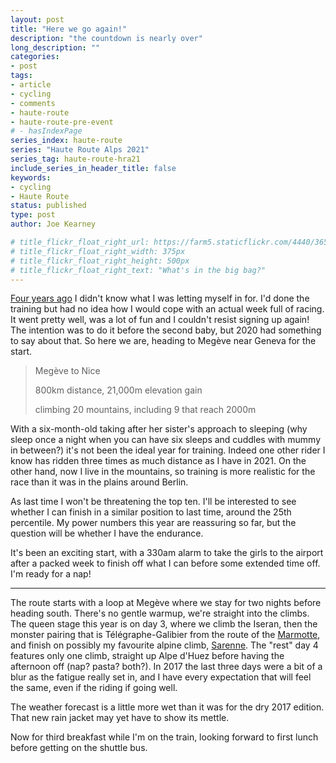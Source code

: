 ```yaml
---
layout: post
title: "Here we go again!"
description: "the countdown is nearly over"
long_description: ""
categories:
- post
tags:
- article
- cycling
- comments
- haute-route
- haute-route-pre-event
# - hasIndexPage
series_index: haute-route
series: "Haute Route Alps 2021"
series_tag: haute-route-hra21
include_series_in_header_title: false
keywords:
- cycling
- Haute Route
status: published
type: post
author: Joe Kearney

# title_flickr_float_right_url: https://farm5.staticflickr.com/4440/36509963641_d249456851.jpg
# title_flickr_float_right_width: 375px
# title_flickr_float_right_height: 500px
# title_flickr_float_right_text: "What's in the big bag?"
---
```


[Four years ago](/haute-route) I didn't know what I was letting myself in for. I'd done the training but had no idea how I would cope with an actual week full of racing. It went pretty well, was a lot of fun and I couldn't resist signing up again! The intention was to do it before the second baby, but 2020 had something to say about that. So here we are, heading to Megève near Geneva for the start.

> Megève to Nice
>
> 800km distance, 21,000m elevation gain
>
> climbing 20 mountains, including 9 that reach 2000m

With a six-month-old taking after her sister's approach to sleeping (why sleep once a night when you can have six sleeps and cuddles with mummy in between?) it's not been the ideal year for training. Indeed one other rider I know has ridden three times as much distance as I have in 2021. On the other hand, now I live in the mountains, so training is more realistic for the race than it was in the plains around Berlin.

As last time I won't be threatening the top ten. I'll be interested to see whether I can finish in a similar position to last time, around the 25th percentile. My power numbers this year are reassuring so far, but the question will be whether I have the endurance.

It's been an exciting start, with a 330am alarm to take the girls to the airport after a packed week to finish off what I can before some extended time off. I'm ready for a nap!

***

The route starts with a loop at Megève where we stay for two nights before heading south. There's no gentle warmup, we're straight into the climbs. The queen stage this year is on day 3, where we climb the Iseran, then the monster pairing that is Télégraphe-Galibier from the route of the [Marmotte](/posts/marmotte-2017), and finish on possibly my favourite alpine climb, [Sarenne](/posts/hra-2017-stage-3). The "rest" day 4 features only one climb, straight up Alpe d'Huez before having the afternoon off (nap? pasta? both?). In 2017 the last three days were a bit of a blur as the fatigue really set in, and I have every expectation that will feel the same, even if the riding if going well.

The weather forecast is a little more wet than it was for the dry 2017 edition. That new rain jacket may yet have to show its mettle.

Now for third breakfast while I'm on the train, looking forward to first lunch before getting on the shuttle bus.
